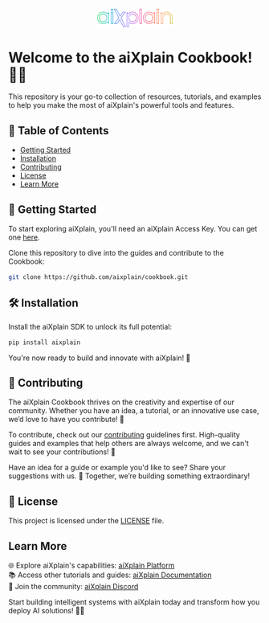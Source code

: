 <h2 align="center"> 
<br> <img src="images/Aixplain Logo.png" alt="aiXplain Logo" width="150"> <br></h2>


# Welcome to the **aiXplain Cookbook**! 🧑‍🍳 
This repository is your go-to collection of resources, tutorials, and examples to help you make the most of aiXplain's powerful tools and features.

## 📖 Table of Contents
- [Getting Started](#getting-started)
- [Installation](#️installation)
- [Contributing](#contributing)
- [License](#license)
- [Learn More](#learn-more)

## 🚀 Getting Started
To start exploring aiXplain, you'll need an aiXplain Access Key. You can get one [here](https://www.google.com/url?q=https%3A%2F%2Fplatform.aixplain.com%2Faccount%2Fintegrations).

Clone this repository to dive into the guides and contribute to the Cookbook:

```bash
git clone https://github.com/aixplain/cookbook.git
```

## 🛠️ Installation
Install the aiXplain SDK to unlock its full potential:

```bash
pip install aixplain
```
You're now ready to build and innovate with aiXplain! 🎉

## 🤝 Contributing
The aiXplain Cookbook thrives on the creativity and expertise of our community. Whether you have an idea, a tutorial, or an innovative use case, we’d love to have you contribute! 🌟

To contribute, check out our [contributing](CONTRIBUTING.md) guidelines first. High-quality guides and examples that help others are always welcome, and we can't wait to see your contributions! 🤖

Have an idea for a guide or example you'd like to see? Share your suggestions with us. 💬 Together, we’re building something extraordinary!

## 📜 License
This project is licensed under the [LICENSE](LICENSE) file.

## Learn More
🌐 Explore aiXplain's capabilities: [aiXplain Platform](https://aixplain.com/)<br>
📚 Access other tutorials and guides: [aiXplain Documentation](https://www.google.com/url?q=https%3A%2F%2Fdocs.aixplain.com)<br>
💬 Join the community: [aiXplain Discord](https://www.google.com/url?q=https%3A%2F%2Fhttps%3A%2F%2Fdiscord.com%2Finvite%2FT5dCmjRSYA)

Start building intelligent systems with aiXplain today and transform how you deploy AI solutions! 🚀🤖